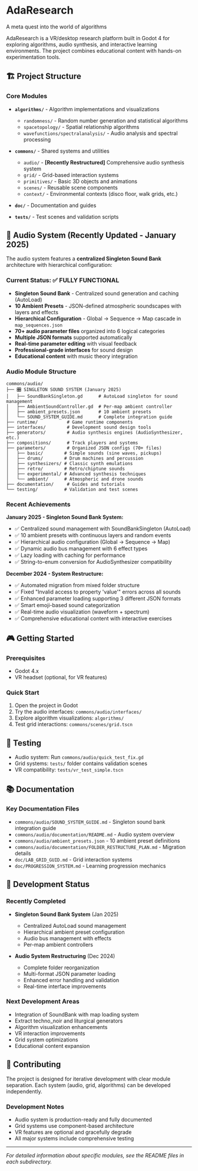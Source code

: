 # AdaResearch
A meta quest into the world of algorithms

AdaResearch is a VR/desktop research platform built in Godot 4 for exploring algorithms, audio synthesis, and interactive learning environments. The project combines educational content with hands-on experimentation tools.

## 🏗️ Project Structure

### Core Modules

- **`algorithms/`** - Algorithm implementations and visualizations
  - `randomness/` - Random number generation and statistical algorithms
  - `spacetopology/` - Spatial relationship algorithms
  - `wavefunctions/spectralanalysis/` - Audio analysis and spectral processing

- **`commons/`** - Shared systems and utilities
  - `audio/` - **[Recently Restructured]** Comprehensive audio synthesis system
  - `grid/` - Grid-based interaction systems
  - `primitives/` - Basic 3D objects and animations
  - `scenes/` - Reusable scene components
  - `context/` - Environmental contexts (disco floor, walk grids, etc.)

- **`doc/`** - Documentation and guides
- **`tests/`** - Test scenes and validation scripts

## 🎵 Audio System (Recently Updated - January 2025)

The audio system features a **centralized Singleton Sound Bank** architecture with hierarchical configuration:

### Current Status: ✅ FULLY FUNCTIONAL
- **Singleton Sound Bank** - Centralized sound generation and caching (AutoLoad)
- **10 Ambient Presets** - JSON-defined atmospheric soundscapes with layers and effects
- **Hierarchical Configuration** - Global → Sequence → Map cascade in `map_sequences.json`
- **70+ audio parameter files** organized into 6 logical categories
- **Multiple JSON formats** supported automatically
- **Real-time parameter editing** with visual feedback
- **Professional-grade interfaces** for sound design
- **Educational content** with music theory integration

### Audio Module Structure
```
commons/audio/
├── 🎛️ SINGLETON SOUND SYSTEM (January 2025)
│   ├── SoundBankSingleton.gd      # AutoLoad singleton for sound management
│   ├── AmbientSoundController.gd  # Per-map ambient controller
│   ├── ambient_presets.json       # 10 ambient presets
│   └── SOUND_SYSTEM_GUIDE.md      # Complete integration guide
├── runtime/           # Game runtime components
├── interfaces/        # Development sound design tools
├── generators/        # Audio synthesis engines (AudioSynthesizer, etc.)
├── compositions/      # Track players and systems
├── parameters/        # Organized JSON configs (70+ files)
│   ├── basic/        # Simple sounds (sine waves, pickups)
│   ├── drums/        # Drum machines and percussion
│   ├── synthesizers/ # Classic synth emulations
│   ├── retro/        # Retro/chiptune sounds
│   ├── experimental/ # Advanced synthesis techniques
│   └── ambient/      # Atmospheric and drone sounds
├── documentation/     # Guides and tutorials
└── testing/          # Validation and test scenes
```

### Recent Achievements

**January 2025 - Singleton Sound Bank System:**
- ✅ Centralized sound management with SoundBankSingleton (AutoLoad)
- ✅ 10 ambient presets with continuous layers and random events
- ✅ Hierarchical audio configuration (Global → Sequence → Map)
- ✅ Dynamic audio bus management with 6 effect types
- ✅ Lazy loading with caching for performance
- ✅ String-to-enum conversion for AudioSynthesizer compatibility

**December 2024 - System Restructure:**
- ✅ Automated migration from mixed folder structure
- ✅ Fixed "Invalid access to property 'value'" errors across all sounds
- ✅ Enhanced parameter loading supporting 3 different JSON formats
- ✅ Smart emoji-based sound categorization
- ✅ Real-time audio visualization (waveform + spectrum)
- ✅ Comprehensive educational content with interactive exercises

## 🎮 Getting Started

### Prerequisites
- Godot 4.x
- VR headset (optional, for VR features)

### Quick Start
1. Open the project in Godot
2. Try the audio interfaces: `commons/audio/interfaces/`
3. Explore algorithm visualizations: `algorithms/`
4. Test grid interactions: `commons/scenes/grid.tscn`

## 🧪 Testing
- Audio system: Run `commons/audio/quick_test_fix.gd`
- Grid systems: `tests/` folder contains validation scenes
- VR compatibility: `tests/vr_test_simple.tscn`

## 📚 Documentation

### Key Documentation Files
- `commons/audio/SOUND_SYSTEM_GUIDE.md` - Singleton sound bank integration guide
- `commons/audio/documentation/README.md` - Audio system overview
- `commons/audio/ambient_presets.json` - 10 ambient preset definitions
- `commons/audio/documentation/FOLDER_RESTRUCTURE_PLAN.md` - Migration details
- `doc/LAB_GRID_GUID.md` - Grid interaction systems
- `doc/PROGRESSION_SYSTEM.md` - Learning progression mechanics

## 🔄 Development Status

### Recently Completed
- **Singleton Sound Bank System** (Jan 2025)
  - Centralized AutoLoad sound management
  - Hierarchical ambient preset configuration
  - Audio bus management with effects
  - Per-map ambient controllers

- **Audio System Restructuring** (Dec 2024)
  - Complete folder reorganization
  - Multi-format JSON parameter loading
  - Enhanced error handling and validation
  - Real-time interface improvements

### Next Development Areas
- Integration of SoundBank with map loading system
- Extract techno_noir and liturgical generators
- Algorithm visualization enhancements
- VR interaction improvements
- Grid system optimizations
- Educational content expansion

## 🤝 Contributing

The project is designed for iterative development with clear module separation. Each system (audio, grid, algorithms) can be developed independently.

### Development Notes
- Audio system is production-ready and fully documented
- Grid systems use component-based architecture
- VR features are optional and gracefully degrade
- All major systems include comprehensive testing

---

*For detailed information about specific modules, see the README files in each subdirectory.*
